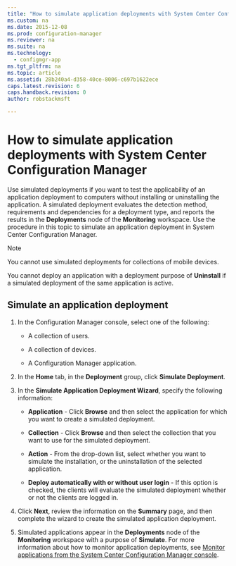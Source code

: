 ```yaml
---
title: "How to simulate application deployments with System Center Configuration Manager"
ms.custom: na
ms.date: 2015-12-08
ms.prod: configuration-manager
ms.reviewer: na
ms.suite: na
ms.technology: 
  - configmgr-app
ms.tgt_pltfrm: na
ms.topic: article
ms.assetid: 28b240a4-d358-40ce-8006-c697b1622ece
caps.latest.revision: 6
caps.handback.revision: 0
author: robstackmsft

---
```

# How to simulate application deployments with System Center Configuration Manager
Use simulated deployments if you want to test the applicability of an application deployment to computers without installing or uninstalling the application. A simulated deployment evaluates the detection method, requirements and dependencies for a deployment type, and reports the results in the **Deployments** node of the **Monitoring** workspace. Use the procedure in this topic to simulate an application deployment in System Center Configuration Manager.  
  
> [!NOTE]  
>  You cannot use simulated deployments for collections of mobile devices.  
>   
>  You cannot deploy an application with a deployment purpose of **Uninstall** if a simulated deployment of the same application is active.  
  
## Simulate an application deployment  
  
1.  In the Configuration Manager console, select one of the following:  
  
    -   A collection of users.  
  
    -   A collection of devices.  
  
    -   A Configuration Manager application.  
  
2.  In the **Home** tab, in the **Deployment** group, click **Simulate Deployment**.  
  
3.  In the **Simulate Application Deployment Wizard**, specify the following information:  
  
    -   **Application** - Click **Browse** and then select the application for which you want to create a simulated deployment.  
  
    -   **Collection** - Click **Browse** and then select the collection that you want to use for the simulated deployment.  
  
    -   **Action** - From the drop-down list, select whether you want to simulate the installation, or the uninstallation of the selected application.  
  
    -   **Deploy automatically with or without user login** - If this option is checked, the clients will evaluate the simulated deployment whether or not the clients are logged in.  
  
4.  Click **Next**, review the information on the **Summary** page, and then complete the wizard to create the simulated application deployment.  
  
5.  Simulated applications appear in the **Deployments** node of the **Monitoring** workspace with a purpose of **Simulate**. For more information about how to monitor application deployments, see [Monitor applications from the System Center Configuration Manager console](../../apps/deploy-use/monitor-applications-from-the-console.md).  
  
